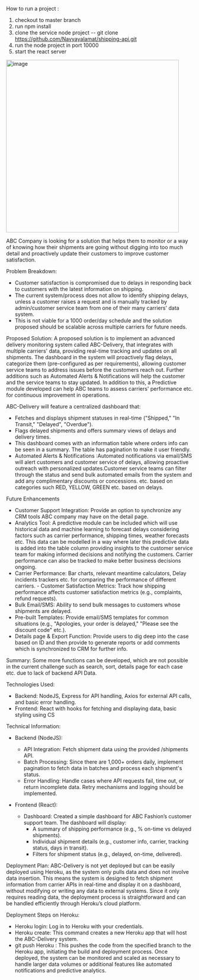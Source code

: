 How to run a project :

1. checkout to master branch
2. run npm install
3. clone the service node project -- git clone https://github.com/Navyayalamat/shipping-api.git
4. run the node project in port 10000
5. start the react server
   

<img width="466" alt="image" src="https://github.com/user-attachments/assets/1500b0f0-08ac-42e7-b204-55e59ceba894">

ABC Company is looking for a solution that helps them to monitor or a way of knowing how their shipments are going without digging into too much detail and proactively update their customers to improve customer satisfaction.

Problem Breakdown:

- Customer satisfaction is compromised due to delays in responding back to customers with the latest information on shipping.
- The current system/process does not allow to identify shipping delays, unless a customer raises a request and is manually tracked by admin/customer service team from one of their many carriers' data system.
- This is not viable for a 1000 order/day schedule and the solution proposed should be scalable across multiple carriers for future needs.

Proposed Solution: A proposed solution is to implement an advanced delivery monitoring system called ABC-Delivery, that integrates with multiple carriers' data, providing real-time tracking and updates on all shipments. The dashboard in the system will proactively flag delays, categorize them (pre-configured as per requirements), allowing customer service teams to address issues before the customers reach out. Further additions such as Automated Alerts & Notifications will help the customer and the service teams to stay updated. In addition to this, a Predictive module developed can help ABC teams to assess carriers' performance etc. for continuous improvement in operations.

ABC-Delivery will feature a centralized dashboard that:

- Fetches and displays shipment statuses in real-time ("Shipped," "In Transit," "Delayed", "Overdue").
- Flags delayed shipments and offers summary views of delays and delivery times.
- This dashboard comes with an information table where orders info can be seen in a summary. The table has pagination to make it user friendly.
- Automated Alerts & Notifications :Automated notifications via email/SMS will alert customers and customer service of delays, allowing proactive outreach with personalized updates.Customer service teams can filter through the status and send bulk automated emails from the system and add any complimentary discounts or concessions. etc. based on categories such RED, YELLOW, GREEN etc. based on delays.

Future Enhancements 
- Customer Support Integration: Provide an option to synchronize any CRM tools ABC company may have on the detail page.
- Analytics Tool: A predictive module can be included which will use historical data and machine learning to forecast delays considering factors such as carrier performance, shipping times, weather forecasts etc. This data can be modelled in a way where later this predictive data is added into the table column providing insights to the customer service team for making informed decisions and notifying the customers. Carrier performance can also be tracked to make better business decisions ongoing.
- Carrier Performance: Bar charts, relevant meantime calculators, Delay incidents trackers etc. for comparing the performance of different carriers. - Customer Satisfaction Metrics: Track how shipping performance affects customer satisfaction metrics (e.g., complaints, refund requests).
- Bulk Email/SMS: Ability to send bulk messages to customers whose shipments are delayed.
- Pre-built Templates: Provide email/SMS templates for common situations (e.g., "Apologies, your order is delayed," "Please see the discount code" etc.).
- Details page & Export Function: Provide users to dig deep into the case based on ID and then provide to generate reports or add comments which is synchronized to CRM for further info.

Summary: Some more functions can be developed, which are not possible in the current challenge such as search, sort, details page for each case etc. due to lack of backend API Data.

Technologies Used:

- Backend: NodeJS, Express for API handling, Axios for external API calls, and basic error handling.
- Frontend: React with hooks for fetching and displaying data, basic styling using CS

Technical Information:

- Backend (NodeJS):
  - API Integration: Fetch shipment data using the provided /shipments API.
  - Batch Processing: Since there are 1,000+ orders daily, implement pagination to fetch data in batches and process each shipment's status.
  - Error Handling: Handle cases where API requests fail, time out, or return incomplete data. Retry mechanisms and logging should be implemented.

- Frontend (React):
  - Dashboard: Created a simple dashboard for ABC Fashion’s customer support team. The dashboard will display:
      - A summary of shipping performance (e.g., % on-time vs delayed shipments).
      - Individual shipment details (e.g., customer info, carrier, tracking status, days in transit).
      - Filters for shipment status (e.g., delayed, on-time, delivered).

Deployment Plan: ABC-Delivery is not yet deployed but can be easily deployed using Heroku, as the system only pulls data and does not involve data insertion. This means the system is designed to fetch shipment information from carrier APIs in real-time and display it on a dashboard, without modifying or writing any data to external systems. Since it only requires reading data, the deployment process is straightforward and can be handled efficiently through Heroku’s cloud platform.

Deployment Steps on Heroku:
- Heroku login: Log in to Heroku with your credentials.
- Heroku create: This command creates a new Heroku app that will host the ABC-Delivery system.
- git push Heroku : This pushes the code from the specified branch to the Heroku app, initiating the build and deployment process. Once deployed, the system can be monitored and scaled as necessary to handle larger data volumes or additional features like automated notifications and predictive analytics.

